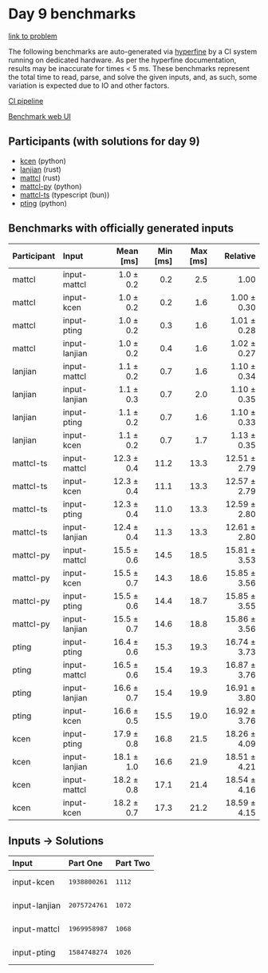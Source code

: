# Day 9 benchmarks

[link to problem](https://adventofcode.com/2023/day/9)

The following benchmarks are auto-generated via
[hyperfine](https://github.com/sharkdp/hyperfine) by a CI system running on
dedicated hardware. As per the hyperfine documentation, results may be
inaccurate for times < 5 ms. These benchmarks represent the total time to read,
parse, and solve the given inputs, and, as such, some variation is expected due
to IO and other factors.

[CI pipeline](http://ci.papercode.net:8080/teams/main/pipelines/aoc2023)

[Benchmark web UI](https://aoc.ancalagon.black)


## Participants (with solutions for day 9)

- [kcen](https://github.com/kcen/aoc2023) (python)
- [lanjian](https://github.com/lanjian/aoc-2023) (rust)
- [mattcl](https://github.com/mattcl/aoc2023) (rust)
- [mattcl-py](https://github.com/mattcl/aoc2023-py) (python)
- [mattcl-ts](https://github.com/mattcl/aoc2023-js) (typescript (bun))
- [pting](https://github.com/pting/aoc2023) (python)


## Benchmarks with officially generated inputs

| Participant | Input | Mean [ms] | Min [ms] | Max [ms] | Relative |
|:---|:---|---:|---:|---:|---:|
| mattcl | input-mattcl | 1.0 ± 0.2 | 0.2 | 2.5 | 1.00 |
| mattcl | input-kcen | 1.0 ± 0.2 | 0.2 | 1.6 | 1.00 ± 0.30 |
| mattcl | input-pting | 1.0 ± 0.2 | 0.3 | 1.6 | 1.01 ± 0.28 |
| mattcl | input-lanjian | 1.0 ± 0.2 | 0.4 | 1.6 | 1.02 ± 0.27 |
| lanjian | input-mattcl | 1.1 ± 0.2 | 0.7 | 1.6 | 1.10 ± 0.34 |
| lanjian | input-lanjian | 1.1 ± 0.3 | 0.7 | 2.0 | 1.10 ± 0.35 |
| lanjian | input-pting | 1.1 ± 0.2 | 0.7 | 1.6 | 1.10 ± 0.33 |
| lanjian | input-kcen | 1.1 ± 0.2 | 0.7 | 1.7 | 1.13 ± 0.35 |
| mattcl-ts | input-mattcl | 12.3 ± 0.4 | 11.2 | 13.3 | 12.51 ± 2.79 |
| mattcl-ts | input-kcen | 12.3 ± 0.4 | 11.1 | 13.3 | 12.57 ± 2.79 |
| mattcl-ts | input-pting | 12.3 ± 0.4 | 11.0 | 13.3 | 12.59 ± 2.80 |
| mattcl-ts | input-lanjian | 12.4 ± 0.4 | 11.3 | 13.3 | 12.61 ± 2.80 |
| mattcl-py | input-mattcl | 15.5 ± 0.6 | 14.5 | 18.5 | 15.81 ± 3.53 |
| mattcl-py | input-kcen | 15.5 ± 0.7 | 14.3 | 18.6 | 15.85 ± 3.56 |
| mattcl-py | input-pting | 15.5 ± 0.6 | 14.4 | 18.7 | 15.85 ± 3.55 |
| mattcl-py | input-lanjian | 15.5 ± 0.7 | 14.6 | 18.8 | 15.86 ± 3.56 |
| pting | input-pting | 16.4 ± 0.6 | 15.3 | 19.3 | 16.74 ± 3.73 |
| pting | input-mattcl | 16.5 ± 0.6 | 15.4 | 19.3 | 16.87 ± 3.76 |
| pting | input-lanjian | 16.6 ± 0.7 | 15.4 | 19.9 | 16.91 ± 3.80 |
| pting | input-kcen | 16.6 ± 0.5 | 15.5 | 19.0 | 16.92 ± 3.76 |
| kcen | input-pting | 17.9 ± 0.8 | 16.8 | 21.5 | 18.26 ± 4.09 |
| kcen | input-lanjian | 18.1 ± 1.0 | 16.6 | 21.9 | 18.51 ± 4.21 |
| kcen | input-mattcl | 18.2 ± 0.8 | 17.1 | 21.4 | 18.54 ± 4.16 |
| kcen | input-kcen | 18.2 ± 0.7 | 17.3 | 21.2 | 18.59 ± 4.15 |


## Inputs -> Solutions

| Input | Part One | Part Two |
|:---|:---|:---|
|input-kcen|<pre>1938800261</pre>|<pre>1112</pre>|
|input-lanjian|<pre>2075724761</pre>|<pre>1072</pre>|
|input-mattcl|<pre>1969958987</pre>|<pre>1068</pre>|
|input-pting|<pre>1584748274</pre>|<pre>1026</pre>|